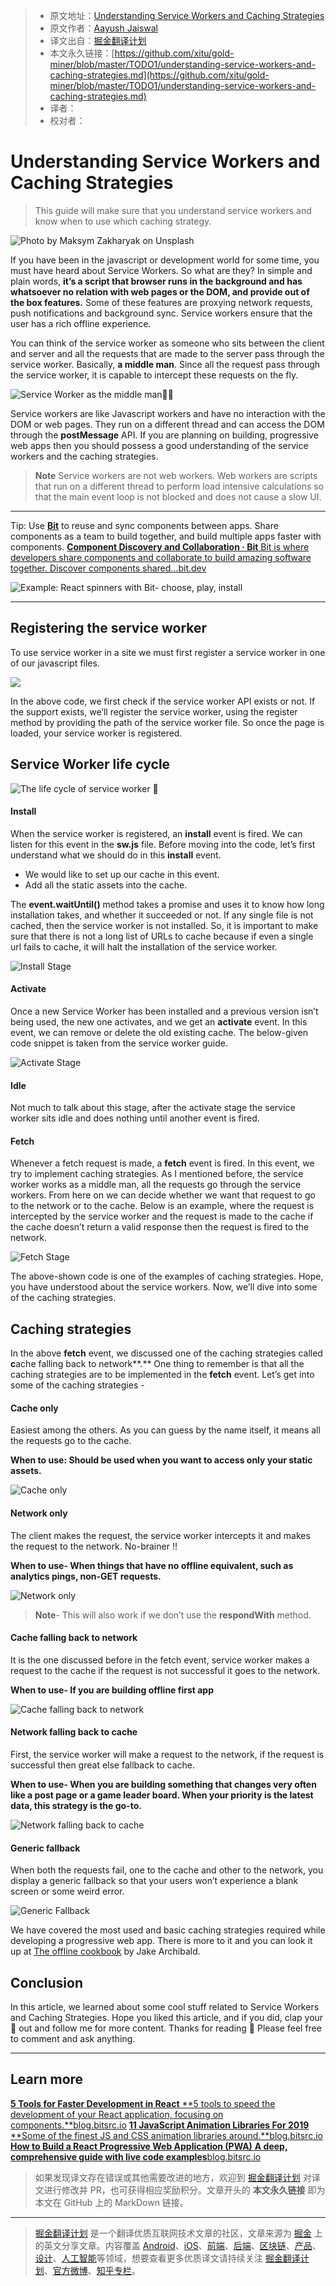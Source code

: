 > * 原文地址：[Understanding Service Workers and Caching Strategies](https://blog.bitsrc.io/understanding-service-workers-and-caching-strategies-a6c1e1cbde03)
> * 原文作者：[Aayush Jaiswal](https://medium.com/@aayush1408)
> * 译文出自：[掘金翻译计划](https://github.com/xitu/gold-miner)
> * 本文永久链接：[https://github.com/xitu/gold-miner/blob/master/TODO1/understanding-service-workers-and-caching-strategies.md](https://github.com/xitu/gold-miner/blob/master/TODO1/understanding-service-workers-and-caching-strategies.md)
> * 译者：
> * 校对者：

# Understanding Service Workers and Caching Strategies

> This guide will make sure that you understand service workers and know when to use which caching strategy.

![Photo by [Maksym Zakharyak](https://unsplash.com/photos/6VBRu8jR8to?utm_source=unsplash&utm_medium=referral&utm_content=creditCopyText) on [Unsplash](https://unsplash.com/search/photos/workflow?utm_source=unsplash&utm_medium=referral&utm_content=creditCopyText)](https://cdn-images-1.medium.com/max/10368/1*vMvkVSydVwjeXBOAXDjC5w.jpeg)

If you have been in the javascript or development world for some time, you must have heard about Service Workers. So what are they? In simple and plain words, **it’s a script that browser runs in the background and has whatsoever no relation with web pages or the DOM, and provide out of the box features.** Some of these features are proxying network requests, push notifications and background sync. Service workers ensure that the user has a rich offline experience.

You can think of the service worker as someone who sits between the client and server and all the requests that are made to the server pass through the service worker. Basically, **a middle man**. Since all the request pass through the service worker, it is capable to intercept these requests on the fly.

![Service Worker as the middle man👷‍♂️](https://cdn-images-1.medium.com/max/2000/1*st7O3EJn6_lrz9QkG0McvQ.png)

Service workers are like Javascript workers and have no interaction with the DOM or web pages. They run on a different thread and can access the DOM through the **postMessage** API. If you are planning on building, progressive web apps then you should possess a good understanding of the service workers and the caching strategies.

> **Note** Service workers are not web workers. Web workers are scripts that run on a different thread to perform load intensive calculations so that the main event loop is not blocked and does not cause a slow UI.

---

Tip: Use **[Bit](https://github.com/teambit/bit)** to reuse and sync components between apps. Share components as a team to build together, and build multiple apps faster with components.
[**Component Discovery and Collaboration · Bit**
Bit is where developers share components and collaborate to build amazing software together. Discover components shared…bit.dev](https://bit.dev/)

![Example: React spinners with Bit- choose, play, install](https://cdn-images-1.medium.com/max/2000/1*Yhkh7jbS5Mx9uP96Y88pZg.gif)

---

## Registering the service worker

To use service worker in a site we must first register a service worker in one of our javascript files.

![](https://cdn-images-1.medium.com/max/3976/1*EJh3hdqmn81tZEBTpfw6LQ.png)

In the above code, we first check if the service worker API exists or not. If the support exists, we’ll register the service worker, using the register method by providing the path of the service worker file. So once the page is loaded, your service worker is registered.

## Service Worker life cycle

![The life cycle of service worker 👀](https://cdn-images-1.medium.com/max/2000/1*2icy-zbfbPzd2kYhHwxcNQ.png)

#### Install

When the service worker is registered, an **install** event is fired. We can listen for this event in the **sw.js** file. Before moving into the code, let’s first understand what we should do in this **install** event.

* We would like to set up our cache in this event.
* Add all the static assets into the cache.

The **event.waitUntil()** method takes a promise and uses it to know how long installation takes, and whether it succeeded or not. If any single file is not cached, then the service worker is not installed. So, it is important to make sure that there is not a long list of URLs to cache because if even a single url fails to cache, it will halt the installation of the service worker.

![Install Stage](https://cdn-images-1.medium.com/max/3520/1*0fWZsySFns4KpUqaFZk3eQ.png)

#### Activate

Once a new Service Worker has been installed and a previous version isn’t being used, the new one activates, and we get an **activate** event. In this event, we can remove or delete the old existing cache. The below-given code snippet is taken from the service worker guide.

![Activate Stage](https://cdn-images-1.medium.com/max/3520/1*KQQGF9AgvjpzvnksqQ6Q2Q.png)

#### Idle

Not much to talk about this stage, after the activate stage the service worker sits idle and does nothing until another event is fired.

#### Fetch

Whenever a fetch request is made, a **fetch** event is fired. In this event, we try to implement caching strategies. As I mentioned before, the service worker works as a middle man, all the requests go through the service workers. From here on we can decide whether we want that request to go to the network or to the cache. Below is an example, where the request is intercepted by the service worker and the request is made to the cache if the cache doesn’t return a valid response then the request is fired to the network.

![Fetch Stage](https://cdn-images-1.medium.com/max/3520/1*kEE7vxaLlxIP4gCUUXPN8Q.png)

The above-shown code is one of the examples of caching strategies. Hope, you have understood about the service workers. Now, we’ll dive into some of the caching strategies.

## Caching strategies

In the above **fetch** event, we discussed one of the caching strategies called **c**ache falling back to network**.** One thing to remember is that all the caching strategies are to be implemented in the **fetch** event. Let’s get into some of the caching strategies -

#### Cache only

Easiest among the others. As you can guess by the name itself, it means all the requests go to the cache.

**When to use: Should be used when you want to access only your static assets.**

![Cache only](https://cdn-images-1.medium.com/max/3520/1*YWa918sEIMEmeTDH6KJQDg.png)

#### Network only

The client makes the request, the service worker intercepts it and makes the request to the network. No-brainer !!

**When to use- When things that have no offline equivalent, such as analytics pings, non-GET requests.**

![Network only](https://cdn-images-1.medium.com/max/3520/1*Rn7nC460uo0E_k6IgANO_Q.png)

> **Note**- This will also work if we don’t use the **respondWith** method.

#### Cache falling back to network

It is the one discussed before in the fetch event, service worker makes a request to the cache if the request is not successful it goes to the network.

**When to use- If you are building offline first app**

![Cache falling back to network](https://cdn-images-1.medium.com/max/3520/1*pF1Zr5gWmwEgPB2A2fPZjg.png)

#### Network falling back to cache

First, the service worker will make a request to the network, if the request is successful then great else fallback to cache.

**When to use- When you are building something that changes very often like a post page or a game leader board. When your priority is the latest data, this strategy is the go-to.**

![Network falling back to cache](https://cdn-images-1.medium.com/max/3520/1*xn7l--f2VtZGq5c4DWmmzQ.png)

#### Generic fallback

When both the requests fail, one to the cache and other to the network, you display a generic fallback so that your users won’t experience a blank screen or some weird error.

![Generic Fallback](https://cdn-images-1.medium.com/max/3520/1*sMjn8fVkJLWDwonMDB8gLg.png)

We have covered the most used and basic caching strategies required while developing a progressive web app. There is more to it and you can look it up at [The offline cookbook](https://developers.google.com/web/fundamentals/instant-and-offline/offline-cookbook/) by Jake Archibald.

## Conclusion

In this article, we learned about some cool stuff related to Service Workers and Caching Strategies. Hope you liked this article, and if you did, clap your 💖 out and follow me for more content. Thanks for reading 🙏 Please feel free to comment and ask anything.

---

## Learn more
[**5 Tools for Faster Development in React**
**5 tools to speed the development of your React application, focusing on components.**blog.bitsrc.io](https://blog.bitsrc.io/5-tools-for-faster-development-in-react-676f134050f2)
[**11 JavaScript Animation Libraries For 2019**
**Some of the finest JS and CSS animation libraries around.**blog.bitsrc.io](https://blog.bitsrc.io/11-javascript-animation-libraries-for-2018-9d7ac93a2c59)
[**How to Build a React Progressive Web Application (PWA)**
**A deep, comprehensive guide with live code examples**blog.bitsrc.io](https://blog.bitsrc.io/how-to-build-a-react-progressive-web-application-pwa-b5b897df2f0a)

> 如果发现译文存在错误或其他需要改进的地方，欢迎到 [掘金翻译计划](https://github.com/xitu/gold-miner) 对译文进行修改并 PR，也可获得相应奖励积分。文章开头的 **本文永久链接** 即为本文在 GitHub 上的 MarkDown 链接。

---

> [掘金翻译计划](https://github.com/xitu/gold-miner) 是一个翻译优质互联网技术文章的社区，文章来源为 [掘金](https://juejin.im) 上的英文分享文章。内容覆盖 [Android](https://github.com/xitu/gold-miner#android)、[iOS](https://github.com/xitu/gold-miner#ios)、[前端](https://github.com/xitu/gold-miner#前端)、[后端](https://github.com/xitu/gold-miner#后端)、[区块链](https://github.com/xitu/gold-miner#区块链)、[产品](https://github.com/xitu/gold-miner#产品)、[设计](https://github.com/xitu/gold-miner#设计)、[人工智能](https://github.com/xitu/gold-miner#人工智能)等领域，想要查看更多优质译文请持续关注 [掘金翻译计划](https://github.com/xitu/gold-miner)、[官方微博](http://weibo.com/juejinfanyi)、[知乎专栏](https://zhuanlan.zhihu.com/juejinfanyi)。
